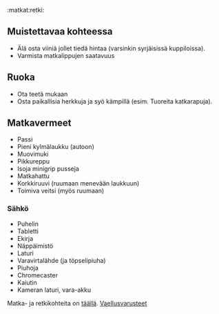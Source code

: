 :matkat:retki:
## Muistettavaa kohteessa
* Älä osta viiniä jollet tiedä hintaa  (varsinkin syrjäisissä kuppiloissa). 
* Varmista matkalippujen saatavuus

## Ruoka
* Ota teetä mukaan
* Osta paikallisia herkkuja ja syö kämpillä (esim. Tuoreita katkarapuja).

## Matkavermeet
* Passi
* Pieni kylmälaukku (autoon)
* Muovimuki
* Pikkureppu
* Isoja minigrip pusseja
* Matkahattu
* Korkkiruuvi (ruumaan menevään laukkuun)
* Toimiva veitsi (myös ruumaan)

### Sähkö
* Puhelin
* Tabletti
* Ekirja
* Näppäimistö
* Laturi
* Varavirtalähde (ja töpselipiuha)
* Piuhoja
* Chromecaster
* Kaiutin
* Kameran laturi, vara-akku

Matka- ja retkikohteita on [täällä](retkikohteita_20210331.md).
[Vaellusvarusteet](Varusluettelo.md)




